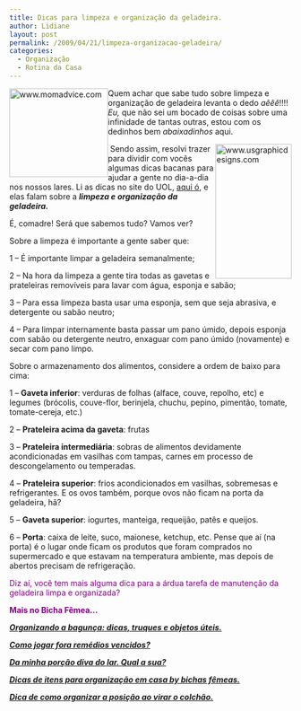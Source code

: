 ```yaml
---
title: Dicas para limpeza e organização da geladeira.
author: Lidiane
layout: post
permalink: /2009/04/21/limpeza-organizacao-geladeira/
categories:
  - Organização
  - Rotina da Casa
---
```

[<img style="display: inline; margin-left: 0; margin-right: 0; border-width: 0;" title="www.momadvice.com" src="https://www.trololodemulher.com.br/2009/04/wwwmomadvicecom-thumb.jpg" alt="www.momadvice.com" width="176" height="158" align="left" border="0" />](https://www.trololodemulher.com.br/2009/04/wwwmomadvicecom.jpg) Quem achar que sabe tudo sobre limpeza e organização de geladeira levanta o dedo _aêêê_!!!! _Eu,_ que não sei um bocado de coisas sobre uma infinidade de tantas outras, estou com os dedinhos bem _abaixadinhos_ aqui.

[<img style="display: inline; margin-left: 0; margin-right: 0; border-width: 0;" title="www.usgraphicdesigns.com" src="https://www.trololodemulher.com.br/2009/04/wwwusgraphicdesignscom-thumb.jpg" alt="www.usgraphicdesigns.com" width="136" height="240" align="right" border="0" />](https://www.trololodemulher.com.br/2009/04/wwwusgraphicdesignscom.jpg) Sendo assim, resolvi trazer para dividir com vocês algumas dicas bacanas para ajudar a gente no dia-a-dia nos nossos lares. Li as dicas no site do UOL, <a href="http://estilo.uol.com.br/album/bbelgeladeiraorganizacao_album.jhtm" target="_blank" rel="noopener noreferrer">aqui ó</a>, e elas falam sobre a **_limpeza e organização da geladeira._**

É, comadre! Será que sabemos tudo? Vamos ver?

Sobre a limpeza é importante a gente saber que:

1 – É importante limpar a geladeira semanalmente;

2 – Na hora da limpeza a gente tira todas as gavetas e prateleiras removíveis para lavar com água, esponja e sabão;

3 – Para essa limpeza basta usar uma esponja, sem que seja abrasiva, e detergente ou sabão neutro;

4 – Para limpar internamente basta passar um pano úmido, depois esponja com sabão ou detergente neutro, enxaguar com pano úmido (novamente) e secar com pano limpo.

Sobre o armazenamento dos alimentos, considere a ordem de baixo para cima:

1 – **Gaveta inferior**: verduras de folhas (alface, couve, repolho, etc) e legumes (brócolis, couve-flor, berinjela, chuchu, pepino, pimentão, tomate, tomate-cereja, etc.)

2 – **Prateleira acima da gaveta**: frutas

3 – **Prateleira intermediária**: sobras de alimentos devidamente acondicionadas em vasilhas com tampas, carnes em processo de descongelamento ou temperadas.

4 – **Prateleira superior**: frios acondicionados em vasilhas, sobremesas e refrigerantes. E os ovos também, porque ovos não ficam na porta da geladeira, hã?

5 – **Gaveta superior**: iogurtes, manteiga, requeijão, patês e queijos.

6 – **Porta**: caixa de leite, suco, maionese, ketchup, etc. Pense que aí (na porta) é o lugar onde ficam os produtos que foram comprados no supermercado e que estavam na temperatura ambiente, mas depois de abertos precisam de refrigeração.

<span style="color: #800080;">Diz aí, você tem mais alguma dica para a árdua tarefa de manutenção da geladeira limpa e organizada?</span>

<span style="color: #800080;"><strong>Mais no Bicha Fêmea&#8230;</strong></span>

<span style="color: #800080;"><strong><em><a href="http://www.trololodemulher.com.br/2010/07/16/organizando-bagunca/" target="_self">Organizando a bagunça: dicas, truques e objetos úteis.</a></em></strong></span>

<span style="color: #800080;"><strong><em><a href="http://www.trololodemulher.com.br/2010/07/09/descartando-remedios-vencidos/" target="_self">Como jogar fora remédios vencidos?</a></em></strong></span>

<span style="color: #800080;"><strong><em><a href="http://www.trololodemulher.com.br/2010/02/04/dicas-tarefas-domesticas/" target="_self">Da minha porção diva do lar. Qual a sua?</a></em></strong></span>

<span style="color: #800080;"><strong><em><a href="http://www.trololodemulher.com.br/2010/01/21/itens-organizacao-casa/" target="_self">Dicas de itens para organização em casa by bichas fêmeas.</a></em></strong></span>

<span style="color: #800080;"><strong><em><a href="http://www.trololodemulher.com.br/2009/12/15/dica-como-virar-colchao/" target="_self">Dica de como organizar a posição ao virar o colchão.</a></em></strong></span>
